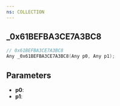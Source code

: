```yaml
---
ns: COLLECTION
---
```

## _0x61BEFBA3CE7A3BC8

```c
// 0x61BEFBA3CE7A3BC8
Any _0x61BEFBA3CE7A3BC8(Any p0, Any p1);
```

## Parameters
* **p0**:
* **p1**:
